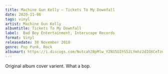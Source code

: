 ```yaml
---
title: Machine Gun Kelly – Tickets To My Downfall
date: 2020-11-06
tags: vinyl
artist: Machine Gun Kelly
albumtitle: Tickets To My Downfall
label: 	Bad Boy Entertainment, Interscope Records
format: Vinyl
releasedate: 30 November 2018
genre: Pop Punk, Rock
albumart: https://i.discogs.com/Nutcah2BpMlw_YZN15GIhS52LYmhz2dIOXCeTzdCjUc/rs:fit/g:sm/q:90/h:599/w:600/czM6Ly9kaXNjb2dz/LWRhdGFiYXNlLWlt/YWdlcy9SLTE2MTU0/ODY3LTE2MDQ3Njk5/NDktMzAyNi5qcGVn.jpeg
---
```


Original album cover varient. What a bop.